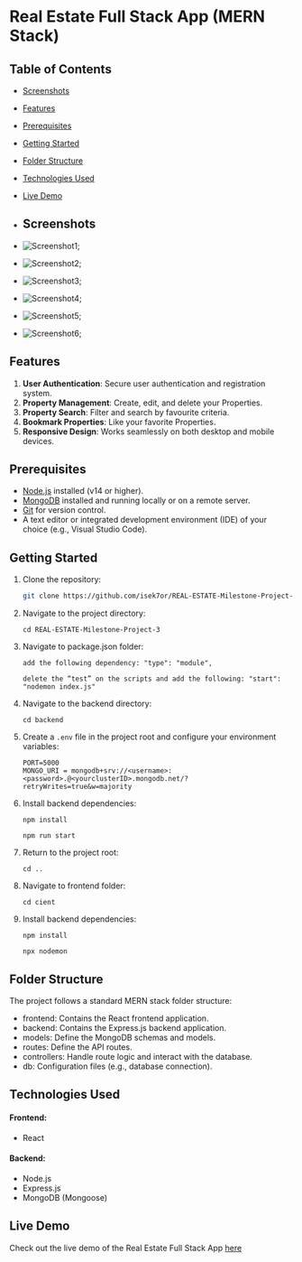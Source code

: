 # Real Estate Full Stack App (MERN Stack)

## Table of Contents

- [Screenshots](#screenshots)
- [Features](#features)
- [Prerequisites](#prerequisites)
- [Getting Started](#getting-started)
- [Folder Structure](#folder-structure)
- [Technologies Used](#technologies-used)
- [Live Demo](#live-demo)

- ## Screenshots
 
- ![Screenshot1]();
- ![Screenshot2]();
- ![Screenshot3]();
- ![Screenshot4](); 
- ![Screenshot5]();
- ![Screenshot6]();

## Features

1. **User Authentication**: Secure user authentication and registration system.
2. **Property Management**: Create, edit, and delete your Properties.
3. **Property Search**: Filter and search by favourite criteria.
4. **Bookmark Properties**: Like your favorite Properties.
5. **Responsive Design**: Works seamlessly on both desktop and mobile devices.

## Prerequisites

- [Node.js](https://nodejs.org/) installed (v14 or higher).
- [MongoDB](https://www.mongodb.com/) installed and running locally or on a remote server.
- [Git](https://git-scm.com/) for version control.
- A text editor or integrated development environment (IDE) of your choice (e.g., Visual Studio Code).

## Getting Started

1. Clone the repository:

   ```bash
   git clone https://github.com/isek7or/REAL-ESTATE-Milestone-Project-3

2. Navigate to the project directory:

       cd REAL-ESTATE-Milestone-Project-3

3. Navigate to package.json folder:

       add the following dependency: "type": "module",

       delete the “test” on the scripts and add the following: "start": "nodemon index.js"

4. Navigate to the backend directory:
     
       cd backend

5. Create a `.env` file in the project root and configure your environment variables:
   
       PORT=5000
       MONGO_URI = mongodb+srv://<username>:<password>.@<yourclusterID>.mongodb.net/?retryWrites=true&w=majority

6. Install backend dependencies:

       npm install
       
       npm run start

7. Return to the project root:

       cd ..

8. Navigate to frontend folder:

       cd cient

9. Install backend dependencies:    

       npm install

       npx nodemon


       


## Folder Structure
The project follows a standard MERN stack folder structure:

- frontend: Contains the React frontend application.
- backend: Contains the Express.js backend application.
- models: Define the MongoDB schemas and models.
- routes: Define the API routes.
- controllers: Handle route logic and interact with the database.
- db: Configuration files (e.g., database connection).

## Technologies Used

#### Frontend:

- React

#### Backend:

- Node.js
- Express.js
- MongoDB (Mongoose)


 ## Live Demo 

 Check out the live demo of the Real Estate Full Stack App [here]()


